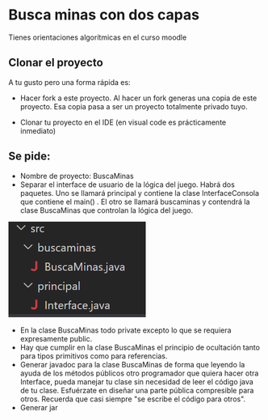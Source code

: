 # Busca minas con dos capas
Tienes orientaciones algorítmicas en el curso moodle
## Clonar el proyecto
A tu gusto pero una forma rápida es:
- Hacer fork a este proyecto. Al hacer un fork generas una copia de este proyecto. Esa copia pasa a ser un proyecto totalmente privado tuyo.





- Clonar tu proyecto en el IDE (en visual code es prácticamente inmediato)



## Se pide:
- Nombre de proyecto: BuscaMinas
- Separar el interface de usuario de la lógica del juego.  Habrá dos paquetes. Uno se llamará principal y contiene la clase InterfaceConsola que contiene el main() . El otro se llamará buscaminas y contendrá la clase BuscaMinas que controlan la lógica del juego. 

![image.png](./image.png)





- En la clase BuscaMinas todo private excepto lo que se requiera expresamente public. 
- Hay que cumplir en la clase BuscaMinas el principio de ocultación tanto para tipos primitivos como para referencias.
- Generar javadoc para la clase BuscaMinas de forma que leyendo la ayuda de los métodos públicos otro programador que quiera hacer otra Interface, pueda manejar tu clase sin necesidad de leer el código java de tu clase. Esfuérzate en diseñar una parte pública compresible para otros. Recuerda que casi siempre "se escribe el código para otros".
- Generar jar 
